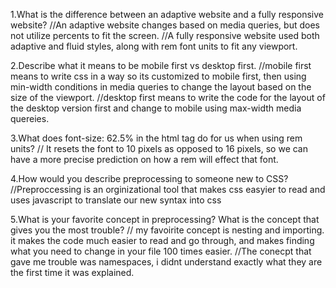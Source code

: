 1.What is the difference between an adaptive website and a fully responsive website?
//An adaptive website changes based on media queries, but does not utilize percents to fit the screen.
//A fully responsive website used both adaptive and fluid styles, along with rem font units to fit any viewport.

2.Describe what it means to be mobile first vs desktop first.
//mobile first means to write css in a way so its customized to mobile first, then using min-width conditions in media queries to change the layout based on the size of the viewport.
//desktop first means to write the code for the layout of the desktop version first and change to mobile using max-width media quereies.

3.What does font-size: 62.5% in the html tag do for us when using rem units?
// It resets the font to 10 pixels as opposed to 16 pixels, so we can have a more precise prediction on how a rem will effect that font.

4.How would you describe preprocessing to someone new to CSS?
//Preproccessing is an orginizational tool that makes css easyier to read and uses javascript to translate our new syntax into css

5.What is your favorite concept in preprocessing? What is the concept that gives you the most trouble?
// my favoirite concept is nesting and importing. it makes the code much easier to read and go through, and makes finding what you need to change in your file 100 times easier.
//The conecpt that gave me trouble was namespaces, i didnt understand exactly what they are the first time it was explained.